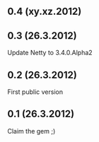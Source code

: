 ## 0.4 (xy.xz.2012)


## 0.3 (26.3.2012)

Update Netty to 3.4.0.Alpha2

## 0.2 (26.3.2012)

First public version

## 0.1 (26.3.2012)

Claim the gem ;)